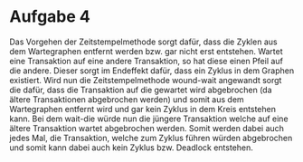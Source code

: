 # Aufgabe 4
Das Vorgehen der Zeitstempelmethode sorgt dafür, dass die Zyklen aus dem Wartegraphen entfernt werden bzw. gar nicht erst entstehen. Wartet eine Transaktion auf eine andere Transaktion, so hat diese einen Pfeil auf die andere. Dieser sorgt im Endeffekt dafür, dass ein Zyklus in dem Graphen existiert. Wird nun die Zeitstempelmethode wound-wait angewandt sorgt die dafür, dass die Transaktion auf die gewartet wird abgebrochen (da ältere Transaktionen abgebrochen werden) und somit aus dem Wartegraphen entfernt wird und gar kein Zyklus in dem Kreis entstehen kann.
Bei dem wait-die würde nun die jüngere Transaktion welche auf eine ältere Transaktion wartet abgebrochen werden. Somit werden dabei auch jedes Mal, die Transaktion, welche zum Zyklus führen würden abgebrochen und somit kann dabei auch kein Zyklus bzw. Deadlock entstehen.